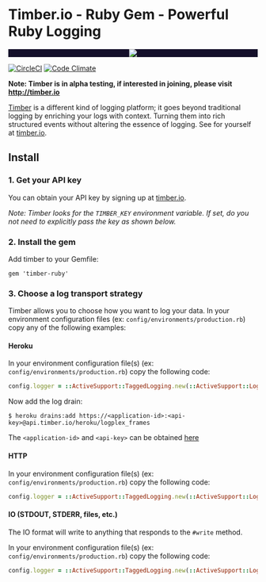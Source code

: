 # Timber.io - Ruby Gem - Powerful Ruby Logging

<p align="center" style="background: #140f2a;">
<a href="http://github.com/timberio/timber-ruby"><img src="http://res.cloudinary.com/timber/image/upload/c_scale,w_537/v1464797600/how-it-works_sfgfjp.gif" /></a>
</p>

[![CircleCI](https://circleci.com/gh/timberio/timber-ruby.svg?style=shield&circle-token=:circle-token)](https://circleci.com/gh/timberio/timber-ruby/tree/master)
[![Code Climate](https://codeclimate.com/github/timberio/timber-ruby/badges/gpa.svg)](https://codeclimate.com/github/timberio/timber-ruby)

**Note: Timber is in alpha testing, if interested in joining, please visit http://timber.io**


[Timber](http://timber.io) is a different kind of logging platform; it goes beyond traditional logging by enriching your logs with context. Turning them into rich structured events without altering the essence of logging. See for yourself at [timber.io](http://timber.io).

## Install

### 1. Get your API key

You can obtain your API key by signing up at [timber.io](http://timber.io).

*Note: Timber looks for the `TIMBER_KEY` environment variable. If set, do you not need to explicitly pass the key as shown below.*

### 2. Install the gem

Add timber to your Gemfile:

```
gem 'timber-ruby'
```

### 3. Choose a log transport strategy

Timber allows you to choose how you want to log your data. In your environment configuration files (ex: `config/environments/production.rb`) copy any of the following examples:

#### Heroku

In your environment configuration file(s) (ex: `config/environments/production.rb`) copy the following code:

```ruby
config.logger = ::ActiveSupport::TaggedLogging.new(::ActiveSupport::Logger.new(Timber::LogDevices::HerokuLogplex.new))
```

Now add the log drain:

```
$ heroku drains:add https://<application-id>:<api-key>@api.timber.io/heroku/logplex_frames
```

The `<application-id>` and `<api-key>` can be obtained [here](https://timber.io)

#### HTTP

In your environment configuration file(s) (ex: `config/environments/production.rb`) copy the following code:

```ruby
config.logger = ::ActiveSupport::TaggedLogging.new(::ActiveSupport::Logger.new(Timber::LogDevices::HTTP.new(ENV['TIMBER_KEY']))) # Passing the ENV['TIMBER_KEY'] is optional, showing it for explicitness
```

#### IO (STDOUT, STDERR, files, etc.)

The IO format will write to anything that responds to the `#write` method.

In your environment configuration file(s) (ex: `config/environments/production.rb`) copy the following code:

```ruby
config.logger = ::ActiveSupport::TaggedLogging.new(::ActiveSupport::Logger.new(Timber::LogDevices::IO.new(STDOUT)))
```

